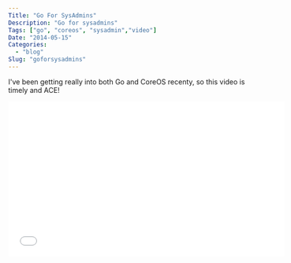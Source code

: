 ```yaml
---
Title: "Go For SysAdmins"
Description: "Go for sysadmins"
Tags: ["go", "coreos", "sysadmin","video"]
Date: "2014-05-15"
Categories:
  - "blog"
Slug: "goforsysadmins"
---
```


I've been getting really into both Go and CoreOS recenty, so this video is timely and ACE!

<div class="video-container">
<iframe width="560" height="315" src="//www.youtube.com/embed/41GffiXhN6I" frameborder="0" allowfullscreen></iframe>
</div>
